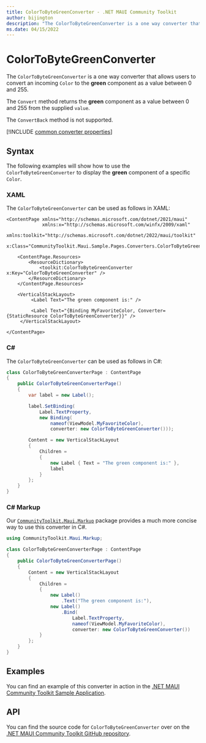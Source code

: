 ```yaml
---
title: ColorToByteGreenConverter - .NET MAUI Community Toolkit
author: bijington
description: "The ColorToByteGreenConverter is a one way converter that allows users to convert an incoming Color to the green component as a value between 0 and 255."
ms.date: 04/15/2022
---
```


# ColorToByteGreenConverter

The `ColorToByteGreenConverter` is a one way converter that allows users to convert an incoming `Color` to the **green** component as a value between 0 and 255.

The `Convert` method returns the **green** component as a value between 0 and 255 from the supplied `value`.

The `ConvertBack` method is not supported.

[!INCLUDE [common converter properties](../includes/communitytoolkit-converter.md)]

## Syntax

The following examples will show how to use the `ColorToByteGreenConverter` to display the **green** component of a specific `Color`.

### XAML

The `ColorToByteGreenConverter` can be used as follows in XAML:

```xaml
<ContentPage xmlns="http://schemas.microsoft.com/dotnet/2021/maui"
             xmlns:x="http://schemas.microsoft.com/winfx/2009/xaml"
             xmlns:toolkit="http://schemas.microsoft.com/dotnet/2022/maui/toolkit"
             x:Class="CommunityToolkit.Maui.Sample.Pages.Converters.ColorToByteGreenConverterPage">

    <ContentPage.Resources>
        <ResourceDictionary>
            <toolkit:ColorToByteGreenConverter x:Key="ColorToByteGreenConverter" />
        </ResourceDictionary>
    </ContentPage.Resources>

    <VerticalStackLayout>
         <Label Text="The green component is:" />

         <Label Text="{Binding MyFavoriteColor, Converter={StaticResource ColorToByteGreenConverter}}" />
     </VerticalStackLayout>

</ContentPage>
```

### C#

The `ColorToByteGreenConverter` can be used as follows in C#:

```csharp
class ColorToByteGreenConverterPage : ContentPage
{
    public ColorToByteGreenConverterPage()
    {
        var label = new Label();

 		label.SetBinding(
 			Label.TextProperty,
 			new Binding(
 				nameof(ViewModel.MyFavoriteColor),
 				converter: new ColorToByteGreenConverter()));

 		Content = new VerticalStackLayout
 		{
 			Children =
 			{
 				new Label { Text = "The green component is:" },
 				label
 			}
 		};
    }
}
```

### C# Markup

Our [`CommunityToolkit.Maui.Markup`](../markup/markup.md) package provides a much more concise way to use this converter in C#.

```csharp
using CommunityToolkit.Maui.Markup;

class ColorToByteGreenConverterPage : ContentPage
{
    public ColorToByteGreenConverterPage()
    {
        Content = new VerticalStackLayout
 		{
 			Children =
 			{
 				new Label()
 					.Text("The green component is:"),
 				new Label()
 					.Bind(
 						Label.TextProperty,
 						nameof(ViewModel.MyFavoriteColor),
 						converter: new ColorToByteGreenConverter())
 			}
 		};
    }
}
```

## Examples

You can find an example of this converter in action in the [.NET MAUI Community Toolkit Sample Application](https://github.com/CommunityToolkit/Maui/blob/main/samples/CommunityToolkit.Maui.Sample/Pages/Converters/ColorsConverterPage.xaml).

## API

You can find the source code for `ColorToByteGreenConverter` over on the [.NET MAUI Community Toolkit GitHub repository](https://github.com/CommunityToolkit/Maui/blob/main/src/CommunityToolkit.Maui/Converters/ColorToComponentConverter.shared.cs).
